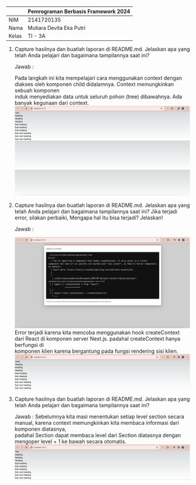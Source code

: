 |  | Pemrograman Berbasis Framework 2024 |
|--|--|
| NIM |  2141720135 |
| Nama |  Mutiara Devita Eka Putri |
| Kelas | TI - 3A |

1. Capture hasilnya dan buatlah laporan di README.md. Jelaskan apa yang telah Anda pelajari dan bagaimana tampilannya saat ini?

    Jawab :

    Pada langkah ini kita mempelajari cara menggunakan context dengan diakses oleh komponen child didalamnya. Context memungkinkan sebuah komponen    
    induk menyediakan data untuk seluruh pohon (tree) dibawahnya. Ada banyak kegunaan dari context.
    ![alt text](image.png)

2. Capture hasilnya dan buatlah laporan di README.md. Jelaskan apa yang telah Anda pelajari dan bagaimana tampilannya saat ini? Jika terjadi error, silakan perbaiki, Mengapa hal itu bisa terjadi? Jelaskan!

    Jawab : 

    ![alt text](image-1.png)
    Error terjadi karena kita mencoba menggunakan hook createContext dari React di komponen server Next.js. padahal createContext hanya berfungsi di  
    komponen klien karena bergantung pada fungsi rendering sisi klien.
    ![alt text](image-2.png)

3. Capture hasilnya dan buatlah laporan di README.md. Jelaskan apa yang telah Anda pelajari dan bagaimana tampilannya saat ini?

    Jawab : 
    Sebelumnya kita masi menentukan setiap level section secara manual, karena context memungkinkan kita membaca informasi dari komponen diatasnya,   
    padahal Section dapat membaca level dari Section diatasnya dengan mengoper level + 1 ke bawah secara otomatis.
    ![alt text](image-3.png)
